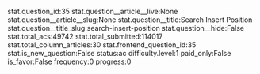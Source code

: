stat.question_id:35
stat.question__article__live:None
stat.question__article__slug:None
stat.question__title:Search Insert Position
stat.question__title_slug:search-insert-position
stat.question__hide:False
stat.total_acs:49742
stat.total_submitted:114017
stat.total_column_articles:30
stat.frontend_question_id:35
stat.is_new_question:False
status:ac
difficulty.level:1
paid_only:False
is_favor:False
frequency:0
progress:0
